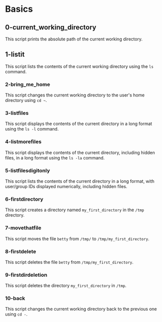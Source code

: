 # Basics

## 0-current_working_directory
This script prints the absolute path of the current working directory.
## 1-listit
This script lists the contents of the current working directory using the `ls` command.
### 2-bring_me_home
This script changes the current working directory to the user's home directory using `cd ~`.

### 3-listfiles
This script displays the contents of the current directory in a long format using the `ls -l` command.

### 4-listmorefiles
This script displays the contents of the current directory, including hidden files, in a long format using the `ls -la` command.
### 5-listfilesdigitonly
This script lists the contents of the current directory in a long format, with user/group IDs displayed numerically, including hidden files.

### 6-firstdirectory
This script creates a directory named `my_first_directory` in the `/tmp` directory.

### 7-movethatfile
This script moves the file `betty` from `/tmp/` to `/tmp/my_first_directory`.

### 8-firstdelete
This script deletes the file `betty` from `/tmp/my_first_directory`.

### 9-firstdirdeletion
This script deletes the directory `my_first_directory` in `/tmp`.

### 10-back
This script changes the current working directory back to the previous one using `cd -`.
